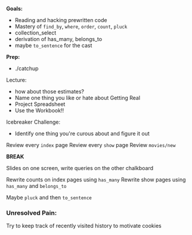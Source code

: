 **Goals:**

- Reading and hacking prewritten code
- Mastery of `find_by`, `where`, `order`, `count`, `pluck`
- collection_select
- derivation of has_many, belongs_to
- maybe `to_sentence` for the cast

**Prep:**

- ./catchup

Lecture:
  - how about those estimates?
  - Name one thing you like or hate about Getting Real
  - Project Spreadsheet
  - Use the Workbook!!

Icebreaker Challenge:
  - Identify one thing you're curous about and figure it out

Review every `index` page
Review every `show` page
Review `movies/new`


**BREAK**

Slides on one screen, write queries on the other chalkboard

Rewrite counts on index pages using `has_many`
Rewrite show pages using `has_many` and `belongs_to`

Maybe `pluck` and then `to_sentence`

### Unresolved Pain:

Try to keep track of recently visited history to motivate cookies
